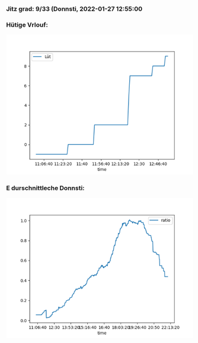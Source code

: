 ### Jitz grad: 9/33 (Donnsti, 2022-01-27 12:55:00

### Hütige Vrlouf:
![Graph](Today.png)

### E durschnittleche Donnsti:
![Graph](Donnsti.png)